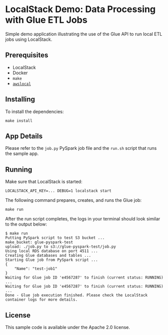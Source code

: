 # LocalStack Demo: Data Processing with Glue ETL Jobs

Simple demo application illustrating the use of the Glue API to run local ETL jobs using LocalStack.

## Prerequisites

* LocalStack
* Docker
* `make`
* [`awslocal`](https://github.com/localstack/awscli-local)

## Installing

To install the dependencies:
```
make install
```

## App Details

Please refer to the `job.py` PySpark job file and the `run.sh` script that runs the sample app.

## Running

Make sure that LocalStack is started:
```
LOCALSTACK_API_KEY=... DEBUG=1 localstack start
```

The following command prepares, creates, and runs the Glue job:

```
make run
```

After the run script completes, the logs in your terminal should look similar to the output below:
```
$ make run
Putting PySpark script to test S3 bucket ...
make_bucket: glue-pyspark-test
upload: ./job.py to s3://glue-pyspark-test/job.py               
Using local RDS database on port 4511 ...
Creating Glue databases and tables ...
Starting Glue job from PySpark script ...
{
    "Name": "test-job1"
}
Waiting for Glue job ID 'e4567287' to finish (current status: RUNNING) ...
Waiting for Glue job ID 'e4567287' to finish (current status: RUNNING) ...
Done - Glue job execution finished. Please check the LocalStack container logs for more details.
```

## License

This sample code is available under the Apache 2.0 license.
